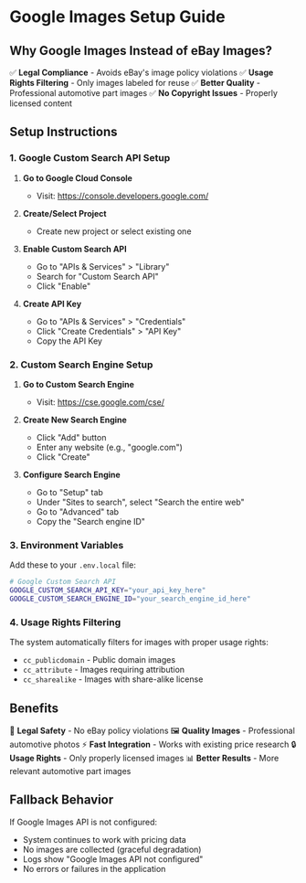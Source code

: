 # Google Images Setup Guide

## Why Google Images Instead of eBay Images?

✅ **Legal Compliance** - Avoids eBay's image policy violations
✅ **Usage Rights Filtering** - Only images labeled for reuse
✅ **Better Quality** - Professional automotive part images
✅ **No Copyright Issues** - Properly licensed content

## Setup Instructions

### 1. Google Custom Search API Setup

1. **Go to Google Cloud Console**
   - Visit: https://console.developers.google.com/

2. **Create/Select Project**
   - Create new project or select existing one

3. **Enable Custom Search API**
   - Go to "APIs & Services" > "Library"
   - Search for "Custom Search API"
   - Click "Enable"

4. **Create API Key**
   - Go to "APIs & Services" > "Credentials"
   - Click "Create Credentials" > "API Key"
   - Copy the API Key

### 2. Custom Search Engine Setup

1. **Go to Custom Search Engine**
   - Visit: https://cse.google.com/cse/

2. **Create New Search Engine**
   - Click "Add" button
   - Enter any website (e.g., "google.com")
   - Click "Create"

3. **Configure Search Engine**
   - Go to "Setup" tab
   - Under "Sites to search", select "Search the entire web"
   - Go to "Advanced" tab
   - Copy the "Search engine ID"

### 3. Environment Variables

Add these to your `.env.local` file:

```bash
# Google Custom Search API
GOOGLE_CUSTOM_SEARCH_API_KEY="your_api_key_here"
GOOGLE_CUSTOM_SEARCH_ENGINE_ID="your_search_engine_id_here"
```

### 4. Usage Rights Filtering

The system automatically filters for images with proper usage rights:
- `cc_publicdomain` - Public domain images
- `cc_attribute` - Images requiring attribution
- `cc_sharealike` - Images with share-alike license

## Benefits

🎯 **Legal Safety** - No eBay policy violations
🖼️ **Quality Images** - Professional automotive photos
⚡ **Fast Integration** - Works with existing price research
🔒 **Usage Rights** - Only properly licensed images
📊 **Better Results** - More relevant automotive part images

## Fallback Behavior

If Google Images API is not configured:
- System continues to work with pricing data
- No images are collected (graceful degradation)
- Logs show "Google Images API not configured"
- No errors or failures in the application

